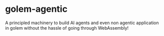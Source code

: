 # golem-agentic

A principled machinery to build AI agents and even non agentic application in golem without 
the hassle of going through WebAssembly!